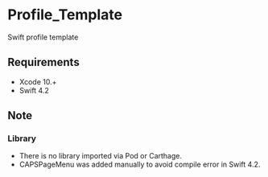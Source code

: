 # Profile_Template
Swift profile template

## Requirements
- Xcode 10.+
- Swift 4.2

## Note
### Library
- There is no library imported via Pod or Carthage.
- CAPSPageMenu was added manually to avoid compile error in Swift 4.2.


